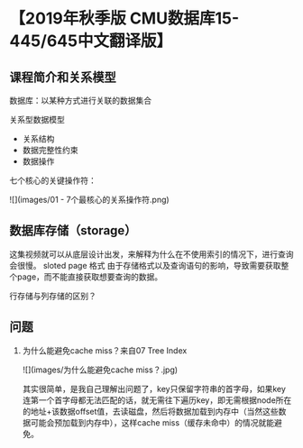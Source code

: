 # 【2019年秋季版 CMU数据库15-445/645中文翻译版】

## 课程简介和关系模型

数据库：以某种方式进行关联的数据集合

关系型数据模型

- 关系结构
- 数据完整性约束
- 数据操作



七个核心的关键操作符：

![](images/01 - 7个最核心的关系操作符.png)



## 数据库存储（storage）

这集视频就可以从底层设计出发，来解释为什么在不使用索引的情况下，进行查询会很慢。
 sloted page 格式
 由于存储格式以及查询语句的影响，导致需要获取整个page，而不能直接获取想要查询的数据。

 行存储与列存储的区别？



## 问题

1. 为什么能避免cache miss？来自07 Tree Index

   ![](images/为什么能避免cache miss？.jpg)

   其实很简单，是我自己理解出问题了，key只保留字符串的首字母，如果key连第一个首字母都无法匹配的话，就无需往下遍历key，即无需根据node所在的地址+该数据offset值，去读磁盘，然后将数据加载到内存中（当然这些数据可能会预加载到内存中），这样cache miss（缓存未命中）的情况就能避免。